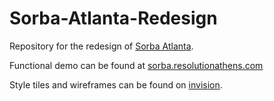 # Sorba-Atlanta-Redesign

Repository for the redesign of [Sorba Atlanta](http://www.sorbatlanta.com).

Functional demo can be found at [sorba.resolutionathens.com](http://sorba.resolutionathenscom)

Style tiles and wireframes can be found on [invision](https://invis.io/CE72S6XXP).
